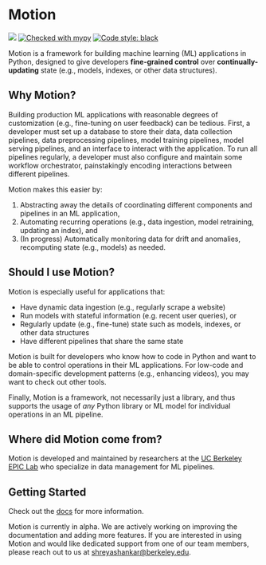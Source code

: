 # Motion

[![](https://github.com/dm4ml/motion/workflows/motion/badge.svg)](https://github.com/motion/motion/actions)
[![Checked with mypy](http://www.mypy-lang.org/static/mypy_badge.svg)](http://mypy-lang.org/)
[![Code style: black](https://img.shields.io/badge/code%20style-black-000000.svg)](https://github.com/psf/black)

Motion is a framework for building machine learning (ML) applications in Python, designed to give developers **fine-grained control** over **continually-updating** state (e.g., models, indexes, or other data structures).


## Why Motion?

Building production ML applications with reasonable degrees of customization (e.g., fine-tuning on user feedback) can be tedious. First, a developer must set up a database to store their data, data collection pipelines, data preprocessing pipelines, model training pipelines, model serving pipelines, and an interface to interact with the application. To run all pipelines regularly, a developer must also configure and maintain some workflow orchestrator, painstakingly encoding interactions between different pipelines. 

Motion makes this easier by:

1. Abstracting away the details of coordinating different components and pipelines in an ML application, 
2. Automating recurring operations (e.g., data ingestion, model retraining, updating an index), and
3. (In progress) Automatically monitoring data for drift and anomalies, recomputing state (e.g., models) as needed.


## Should I use Motion?

Motion is especially useful for applications that:

* Have dynamic data ingestion (e.g., regularly scrape a website)
* Run models with stateful information (e.g. recent user queries), or
* Regularly update (e.g., fine-tune) state such as models, indexes, or other data structures
* Have different pipelines that share the same state

Motion is built for developers who know how to code in Python and want to be able to control operations in their ML applications. For low-code and domain-specific development patterns (e.g., enhancing videos), you may want to check out other tools.

Finally, Motion is a framework, not necessarily just a library, and thus supports the usage of _any_ Python library or ML model for individual operations in an ML pipeline. 

## Where did Motion come from?

Motion is developed and maintained by researchers at the [UC Berkeley EPIC Lab](https://epic.berkeley.edu) who specialize in data management for ML pipelines.

## Getting Started

Check out the [docs](https://dm4ml.github.io/motion/) for more information.

Motion is currently in alpha. We are actively working on improving the documentation and adding more features. If you are interested in using Motion and would like dedicated support from one of our team members, please reach out to us at [shreyashankar@berkeley.edu](mailto:shreyashankar@berkeley.edu).
